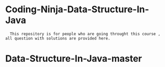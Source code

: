 # Coding-Ninja-Data-Structure-In-Java


      This repository is for people who are going throught this course , all question with solutions are provided here. 
# Data-Structure-In-Java-master
